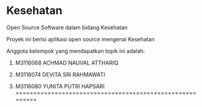 # Kesehatan
Open Source Software dalam bidang Kesehatan

Proyek ini berisi aplikasi open source mengenai Kesehatan

Anggota kelompok yang mendapatkan topik ini adalah:

1. M3116068	ACHMAD NAUVAL ATTHARIQ 

2. M3116074	DEVITA SRI RAHMAWATI

3. M3116080	YUNITA PUTRI HAPSARI
=========================================================
